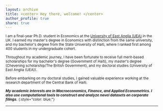 ```yaml
---
layout: archive
title: <center> Hey there, welcome! </center>
author_profile: true
share: true
---
```


 <sub> I am a final-year Ph.D. student in Economics at the [University of East Anglia (UEA)](https://www.uea.ac.uk/about/school-of-economics) in the UK. I earned my master's degree in Economics with distinction from the same university, and my bachelor's degree from the State University of Haiti, where I ranked first among 400 students in my undergraduate cohort.  <sub> 
  
 <sub> Throughout my academic journey, I have been fortunate to receive full merit-based scholarships for my bachelor's degree (Government of Haiti), my master's degree (Chevening scholarship/The British Government), and my doctoral studies (University of East Anglia (UEA)). </sub>
 
 <sub> Before embarking on my doctoral studies, I gained valuable experience working at the research department of the Central Bank of Haiti. </sub>
 
 <sub> ***My academic interests are in Macroeconomics, Finance, and Applied Econometrics. I also use computational tools to construct and analyze novel datasets on corporate filings.*** {:style="color: blue;"}</sub>
 
 
 
 
---

